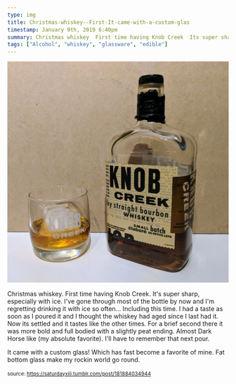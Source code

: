 ```yaml
---
type: img
title: Christmas-whiskey--First-It-came-with-a-custom-glas
timestamp: January 9th, 2019 6:40pm
summary: Christmas whiskey  First time having Knob Creek  Its super sharp especially with ice  Ive gone through most of the bottle by now and Im regrettiIt came with a custom glass Which has fast become a favorite of mine  Fat bottom glass make my rockin world go roundp 
tags: ["Alcohol", "whiskey", "glassware", "edible"]
---
```

<img src="../media/181884034944.jpg"/>
                                                                                          <div class="caption"><p>Christmas whiskey.  First time having Knob Creek.  It's super sharp, especially with ice.  I've gone through most of the bottle by now and I'm regretting drinking it with ice so often&hellip; Including this time.  I had a taste as soon as I poured it and I thought the whiskey had aged since I last had it.  Now its settled and it tastes like the other times.  For a brief second there it was more bold and full bodied with a slightly peat ending.  Almost Dark Horse like (my absolute favorite). I'll have to remember that next pour.</p>

<p>It came with a custom glass! Which has fast become a favorite of mine.  Fat bottom glass make my rockin world go round.</p> </div>
                                    
                
                
                
                
                                
<small>source: https://saturdayxiii.tumblr.com/post/181884034944</small>
